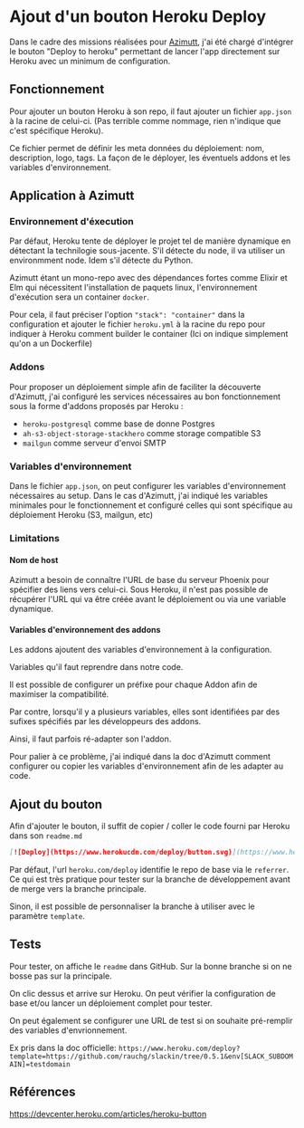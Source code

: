 # Ajout d'un bouton Heroku Deploy

Dans le cadre des missions réalisées pour [Azimutt](https://azimutt.app), j'ai été chargé d'intégrer le bouton "Deploy to heroku" permettant de lancer l'app directement sur Heroku avec un minimum de configuration.

## Fonctionnement

Pour ajouter un bouton Heroku à son repo, il faut ajouter un fichier `app.json` à la racine de celui-ci. (Pas terrible comme nommage, rien n'indique que c'est spécifique Heroku).

Ce fichier permet de définir les meta données du déploiement: nom, description, logo, tags. La façon de le déployer, les éventuels addons et les variables d'environnement.

## Application à Azimutt

### Environnement d'éxecution

Par défaut, Heroku tente de déployer le projet tel de manière dynamique en détectant la technilogie sous-jacente. S'il détecte du node, il va utiliser un environmment node. Idem s'il détecte du Python.

Azimutt étant un mono-repo avec des dépendances fortes comme Elixir et Elm qui nécessitent l'installation de paquets linux, l'environnement d'exécution sera un container `docker`.

Pour cela, il faut préciser l'option `"stack": "container"` dans la configuration et ajouter le fichier `heroku.yml` à la racine du repo pour indiquer à Heroku comment builder le container (Ici on indique simplement qu'on a un Dockerfile)

### Addons

Pour proposer un déploiement simple afin de faciliter la découverte d'Azimutt, j'ai configuré les services nécessaires au bon fonctionnement sous la forme d'addons proposés par Heroku :

- `heroku-postgresql` comme base de donne Postgres
- `ah-s3-object-storage-stackhero` comme storage compatible S3
- `mailgun` comme serveur d'envoi SMTP

### Variables d'environnement

Dans le fichier `app.json`, on peut configurer les variables d'environnement nécessaires au setup. Dans le cas d'Azimutt, j'ai indiqué les variables minimales pour le fonctionnement et configuré celles qui sont spécifique au déploiement Heroku (S3, mailgun, etc)

### Limitations

#### Nom de host

Azimutt a besoin de connaître l'URL de base du serveur Phoenix pour spécifier des liens vers celui-ci. Sous Heroku, il n'est pas possible de récupérer l'URL qui va être créée avant le déploiement ou via une variable dynamique.

#### Variables d'environnement des addons

Les addons ajoutent des variables d'environnement à la configuration.

Variables qu'il faut reprendre dans notre code.

Il est possible de configurer un préfixe pour chaque Addon afin de maximiser la compatibilité.

Par contre, lorsqu'il y a plusieurs variables, elles sont identifiées par des sufixes spécifiés par les développeurs des addons.

Ainsi, il faut parfois ré-adapter son l'addon.

Pour palier à ce problème, j'ai indiqué dans la doc d'Azimutt comment configurer ou copier les variables d'environnement afin de les adapter au code.

## Ajout du bouton

Afin d'ajouter le bouton, il suffit de copier / coller le code fourni par Heroku dans son `readme.md`

```md
[![Deploy](https://www.herokucdn.com/deploy/button.svg)](https://www.heroku.com/deploy)
```

Par défaut, l'url `heroku.com/deploy` identifie le repo de base via le `referrer`. Ce qui est très pratique pour tester sur la branche de développement avant de merge vers la branche principale.

Sinon, il est possible de personnaliser la branche à utiliser avec le paramètre `template`.

## Tests

Pour tester, on affiche le `readme` dans GitHub. Sur la bonne branche si on ne bosse pas sur la principale.

On clic dessus et arrive sur Heroku. On peut vérifier la configuration de base et/ou lancer un déploiement complet pour tester.

On peut également se configurer une URL de test si on souhaite pré-remplir des variables d'envrionnement.

Ex pris dans la doc officielle: `https://www.heroku.com/deploy?template=https://github.com/rauchg/slackin/tree/0.5.1&env[SLACK_SUBDOMAIN]=testdomain`

## Références

https://devcenter.heroku.com/articles/heroku-button
